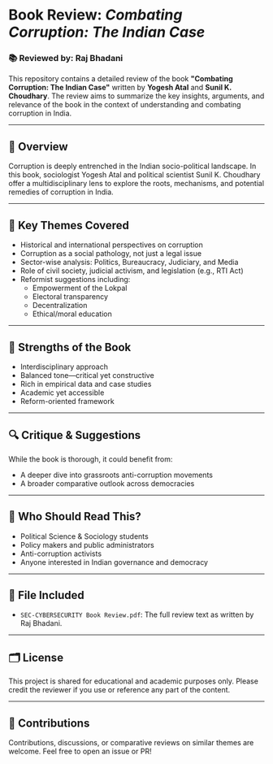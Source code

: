 # Book Review: *Combating Corruption: The Indian Case*

### 📚 Reviewed by: Raj Bhadani

This repository contains a detailed review of the book **"Combating Corruption: The Indian Case"** written by **Yogesh Atal** and **Sunil K. Choudhary**. The review aims to summarize the key insights, arguments, and relevance of the book in the context of understanding and combating corruption in India.

---

## 📝 Overview

Corruption is deeply entrenched in the Indian socio-political landscape. In this book, sociologist Yogesh Atal and political scientist Sunil K. Choudhary offer a multidisciplinary lens to explore the roots, mechanisms, and potential remedies of corruption in India.

---

## 🧠 Key Themes Covered

- Historical and international perspectives on corruption
- Corruption as a social pathology, not just a legal issue
- Sector-wise analysis: Politics, Bureaucracy, Judiciary, and Media
- Role of civil society, judicial activism, and legislation (e.g., RTI Act)
- Reformist suggestions including:
  - Empowerment of the Lokpal
  - Electoral transparency
  - Decentralization
  - Ethical/moral education

---

## 📌 Strengths of the Book

- Interdisciplinary approach
- Balanced tone—critical yet constructive
- Rich in empirical data and case studies
- Academic yet accessible
- Reform-oriented framework

---

## 🔍 Critique & Suggestions

While the book is thorough, it could benefit from:
- A deeper dive into grassroots anti-corruption movements
- A broader comparative outlook across democracies

---

## 📖 Who Should Read This?

- Political Science & Sociology students
- Policy makers and public administrators
- Anti-corruption activists
- Anyone interested in Indian governance and democracy

---

## 📄 File Included

- `SEC-CYBERSECURITY Book Review.pdf`: The full review text as written by Raj Bhadani.

---

## 🗂 License

This project is shared for educational and academic purposes only. Please credit the reviewer if you use or reference any part of the content.

---

## 🤝 Contributions

Contributions, discussions, or comparative reviews on similar themes are welcome. Feel free to open an issue or PR!

